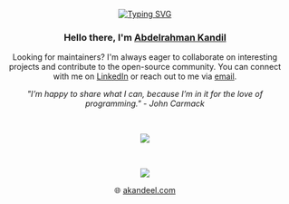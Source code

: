 <p align="center"><a href="https://git.io/typing-svg"><img src="https://readme-typing-svg.demolab.com?font=Fira+Code&duration=1000&pause=1000&color=387AF7FF&center=true&width=410&height=100&lines=Software+Engineer;Backend+Developer;Fullstack+Developer" alt="Typing SVG" /></a></p>

<h3 align="center">Hello there, I'm <a href="https://www.akandeel.com/#about">Abdelrahman Kandil</a></h3>
<p align="center">Looking for maintainers? I'm always eager to collaborate on interesting projects and contribute to the open-source community. You can connect with me on <a href="https://www.linkedin.com/in/abdelrahmankandil/">LinkedIn</a> or reach out to me via <a href="mailto:akandeeldev@outlook.com">email</a>.</p>
<p align="center"><i>"I’m happy to share what I can, because I’m in it for the love of programming." - John Carmack</i></p>

<br>
<p align="center"><a href="https://skillicons.dev"><img src="https://skillicons.dev/icons?i=python,javascript,html,css,angular,django,flask,fastapi,nginx,git,docker,kubernetes,postgres,redis,gitlab"/></a></p>
<br>

<p align="center"> <!-- <a href="https://github.com/anuraghazra/github-readme-stats"><img src="https://github-readme-stats.vercel.app/api?username=kandeel4411&theme=dracula"/></a> --> <a href="https://github.com/anuraghazra/github-readme-stats"><img src="https://github-readme-stats.vercel.app/api/top-langs/?username=kandeel4411&langs_count=8&layout=compact&theme=dracula&hide=php,java"/></a></p>
<p align="center"></p>

<p align="center">🌐 <a href="https://akandeel.com">akandeel.com</a></p>
